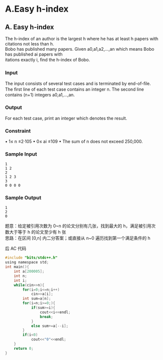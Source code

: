 # A.Easy h-index


## A. Easy h-index

The h-index of an author is the largest h where he has at least h papers with citations not less than h.   
Bobo has published many papers. Given a0,a1,a2,...,an which means Bobo has published ai papers with   
itations exactly i, ﬁnd the h-index of Bobo.  

<!--more-->
### Input

The input consists of several test cases and is terminated by end-of-ﬁle.   
The ﬁrst line of each test case contains an integer n. The second line contains (n+1) integers a0,a1,...,an.  

### Output
For each test case, print an integer which denotes the result. 

### Constraint

  • 1≤ n ≤2·105
  • 0≤ ai ≤109
  • The sum of n does not exceed 250,000.

### Sample Input

    1
    1 2
    2
    1 2 3
    3
    0 0 0 0

### Sample Output

    1
    2
    0

题意：给定被引用次数为 0~n 的论文分别有几张，找到最大的 h，满足被引用次数大于等于 h 的论文至少有 h 张  
思路：在区间 [0,n] 内二分答案；或直接从 n~0 遍历找到第一个满足条件的 h

后 AC 代码
```c
#include "bits/stdc++.h"
using namespace std;
int main(){
    int a[200005];
    int n;
    int i;
    while(cin>>n){
        for(i=0;i<=n;i++)
            cin>>a[i];
        int sum=a[n];
        for(i=n;i>=0;){
            if(sum>=i){
                cout<<i<<endl;
                break;
            }
            else sum+=a[--i];
        }
        if(i<0)
            cout<<"0"<<endl;
    }
    return 0;
}
```

